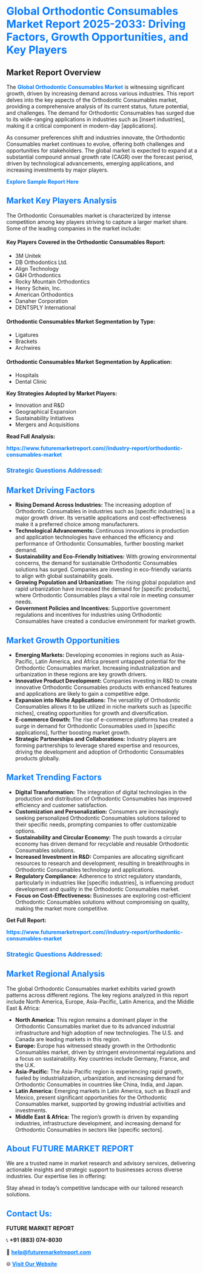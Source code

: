 <h1 style="color: #007BFF;">Global Orthodontic Consumables Market Report 2025-2033: Driving Factors, Growth Opportunities, and Key Players</h1>

<section id="overview">
<h2>Market Report Overview</h2>
<p>The <a href="https://www.futuremarketreport.com//industry-report/orthodontic-consumables-market" style="color: #007BFF; text-decoration: none;"><strong>Global Orthodontic Consumables Market</strong></a> is witnessing significant growth, driven by increasing demand across various industries. This report delves into the key aspects of the Orthodontic Consumables market, providing a comprehensive analysis of its current status, future potential, and challenges. The demand for Orthodontic Consumables has surged due to its wide-ranging applications in industries such as [insert industries], making it a critical component in modern-day [applications].</p>
<p>As consumer preferences shift and industries innovate, the Orthodontic Consumables market continues to evolve, offering both challenges and opportunities for stakeholders. The global market is expected to expand at a substantial compound annual growth rate (CAGR) over the forecast period, driven by technological advancements, emerging applications, and increasing investments by major players.</p>
</section>

<section id="overview">
<p><a href="https://www.futuremarketreport.com//request-sample/reportId=59474" style="color: #007BFF; text-decoration: none;"><strong>Explore Sample Report Here</strong></a></p>
</section>

<section id="key-players">
<h2 style="color: #007BFF;">Market Key Players Analysis</h2>
<p>The Orthodontic Consumables market is characterized by intense competition among key players striving to capture a larger market share. Some of the leading companies in the market include:</p>
<h4>Key Players Covered in the Orthodontic Consumables Report:</h4>
<ul><li>3M Unitek</li><li>DB Orthodontics Ltd.</li><li>Align Technology</li><li>G&amp;H Orthodontics</li><li>Rocky Mountain Orthodontics</li><li>Henry Schein, Inc.</li><li>American Orthodontics</li><li>Danaher Corporation</li><li>DENTSPLY International</li></ul>
<h4>Orthodontic Consumables Market Segmentation by Type:</h4>
<ul><li>Ligatures</li><li>Brackets</li><li>Archwires</li></ul>

<h4>Orthodontic Consumables Market Segmentation by Application:</h4>
<ul><li>Hospitals</li><li>Dental Clinic</li></ul>
<p><strong>Key Strategies Adopted by Market Players:</strong></p>
<ul>
<li>Innovation and R&D</li>
<li>Geographical Expansion</li>
<li>Sustainability Initiatives</li>
<li>Mergers and Acquisitions</li>
</ul>
</section>

<section>
<p><strong>Read Full Analysis: </strong></p><a href="https://www.futuremarketreport.com//industry-report/orthodontic-consumables-market" style="color: #007BFF; text-decoration: none;"><strong>https://www.futuremarketreport.com//industry-report/orthodontic-consumables-market</strong></a>
<h3 style="color: #007BFF;">Strategic Questions Addressed:</h3>
</section>

<section id="driving-factors">
<h2 style="color: #007BFF;">Market Driving Factors</h2>
<ul>
<li><strong>Rising Demand Across Industries:</strong> The increasing adoption of Orthodontic Consumables in industries such as [specific industries] is a major growth driver. Its versatile applications and cost-effectiveness make it a preferred choice among manufacturers.</li>
<li><strong>Technological Advancements:</strong> Continuous innovations in production and application technologies have enhanced the efficiency and performance of Orthodontic Consumables, further boosting market demand.</li>
<li><strong>Sustainability and Eco-Friendly Initiatives:</strong> With growing environmental concerns, the demand for sustainable Orthodontic Consumables solutions has surged. Companies are investing in eco-friendly variants to align with global sustainability goals.</li>
<li><strong>Growing Population and Urbanization:</strong> The rising global population and rapid urbanization have increased the demand for [specific products], where Orthodontic Consumables plays a vital role in meeting consumer needs.</li>
<li><strong>Government Policies and Incentives:</strong> Supportive government regulations and incentives for industries using Orthodontic Consumables have created a conducive environment for market growth.</li>
</ul>
</section>

<section id="growth-opportunities">
<h2 style="color: #007BFF;">Market Growth Opportunities</h2>
<ul>
<li><strong>Emerging Markets:</strong> Developing economies in regions such as Asia-Pacific, Latin America, and Africa present untapped potential for the Orthodontic Consumables market. Increasing industrialization and urbanization in these regions are key growth drivers.</li>
<li><strong>Innovative Product Development:</strong> Companies investing in R&D to create innovative Orthodontic Consumables products with enhanced features and applications are likely to gain a competitive edge.</li>
<li><strong>Expansion into Niche Applications:</strong> The versatility of Orthodontic Consumables allows it to be utilized in niche markets such as [specific niches], creating opportunities for growth and diversification.</li>
<li><strong>E-commerce Growth:</strong> The rise of e-commerce platforms has created a surge in demand for Orthodontic Consumables used in [specific applications], further boosting market growth.</li>
<li><strong>Strategic Partnerships and Collaborations:</strong> Industry players are forming partnerships to leverage shared expertise and resources, driving the development and adoption of Orthodontic Consumables products globally.</li>
</ul>
</section>

<section id="trending-factors">
<h2 style="color: #007BFF;">Market Trending Factors</h2>
<ul>
<li><strong>Digital Transformation:</strong> The integration of digital technologies in the production and distribution of Orthodontic Consumables has improved efficiency and customer satisfaction.</li>
<li><strong>Customization and Personalization:</strong> Consumers are increasingly seeking personalized Orthodontic Consumables solutions tailored to their specific needs, prompting companies to offer customizable options.</li>
<li><strong>Sustainability and Circular Economy:</strong> The push towards a circular economy has driven demand for recyclable and reusable Orthodontic Consumables solutions.</li>
<li><strong>Increased Investment in R&D:</strong> Companies are allocating significant resources to research and development, resulting in breakthroughs in Orthodontic Consumables technology and applications.</li>
<li><strong>Regulatory Compliance:</strong> Adherence to strict regulatory standards, particularly in industries like [specific industries], is influencing product development and quality in the Orthodontic Consumables market.</li>
<li><strong>Focus on Cost-Effectiveness:</strong> Businesses are exploring cost-efficient Orthodontic Consumables solutions without compromising on quality, making the market more competitive.</li>
</ul>
</section>

<section>
<p><strong>Get Full Report: </strong></p><a href="https://www.futuremarketreport.com//industry-report/orthodontic-consumables-market" style="color: #007BFF; text-decoration: none;"><strong>https://www.futuremarketreport.com//industry-report/orthodontic-consumables-market</strong></a>
<h3 style="color: #007BFF;">Strategic Questions Addressed:</h3>
</section>


<section id="regional-analysis">
<h2 style="color: #007BFF;">Market Regional Analysis</h2>
<p>The global Orthodontic Consumables market exhibits varied growth patterns across different regions. The key regions analyzed in this report include North America, Europe, Asia-Pacific, Latin America, and the Middle East & Africa:</p>
<ul>
<li><strong>North America:</strong> This region remains a dominant player in the Orthodontic Consumables market due to its advanced industrial infrastructure and high adoption of new technologies. The U.S. and Canada are leading markets in this region.</li>
<li><strong>Europe:</strong> Europe has witnessed steady growth in the Orthodontic Consumables market, driven by stringent environmental regulations and a focus on sustainability. Key countries include Germany, France, and the U.K.</li>
<li><strong>Asia-Pacific:</strong> The Asia-Pacific region is experiencing rapid growth, fueled by industrialization, urbanization, and increasing demand for Orthodontic Consumables in countries like China, India, and Japan.</li>
<li><strong>Latin America:</strong> Emerging markets in Latin America, such as Brazil and Mexico, present significant opportunities for the Orthodontic Consumables market, supported by growing industrial activities and investments.</li>
<li><strong>Middle East & Africa:</strong> The region’s growth is driven by expanding industries, infrastructure development, and increasing demand for Orthodontic Consumables in sectors like [specific sectors].</li>
</ul>
</section>

<footer>
<h2 style="color: #007BFF;">About FUTURE MARKET REPORT</h2>
<p>We are a trusted name in market research and advisory services, delivering actionable insights and strategic support to businesses across diverse industries. Our expertise lies in offering:</p>

<p>Stay ahead in today’s competitive landscape with our tailored research solutions.</p>

<h2 style="color: #007BFF;">Contact Us:</h2>
<p><strong>FUTURE MARKET REPORT</strong></p>
<p>📞 <strong>+91 (883) 074-8030</strong></p>
<p>📧 <strong><a href="mailto:help@futuremarketreport.com" style="color: #007BFF;">help@futuremarketreport.com</a></strong></p>
<p>🌐 <strong><a href="https://www.futuremarketreport.com/" style="color: #007BFF;">Visit Our Website</a></strong></p>
</footer>
